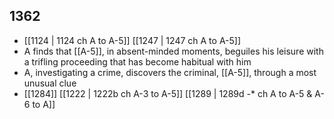 ## 1362
- [[1124 | 1124 ch A to A-5]] [[1247 | 1247 ch A to A-5]] 
- A finds that [[A-5]], in absent-minded moments, beguiles his leisure with a trifling proceeding that has become habitual with him
- A, investigating a crime, discovers the criminal, [[A-5]], through a most unusual clue
- [[1284]] [[1222 | 1222b ch A-3 to A-5]] [[1289 | 1289d *-** ch A to A-5 &amp; A-6 to A]] 

